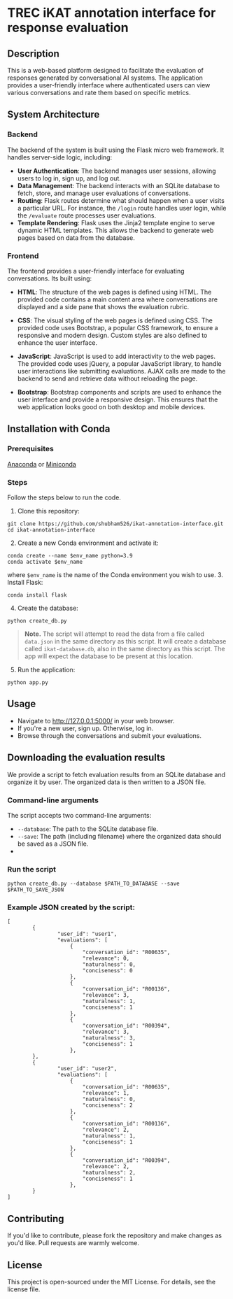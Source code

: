 # TREC iKAT annotation interface for response evaluation

## Description 
This is a web-based platform designed to facilitate the evaluation of responses generated by conversational AI systems. The application provides a user-friendly interface where authenticated users can view various conversations and rate them based on specific metrics. 

## System Architecture

### Backend

The backend of the system is built using the Flask micro web framework. It handles server-side logic, including:

- **User Authentication**: The backend manages user sessions, allowing users to log in, sign up, and log out.
- **Data Management**: The backend interacts with an SQLite database to fetch, store, and manage user evaluations of conversations.
- **Routing**: Flask routes determine what should happen when a user visits a particular URL. For instance, the `/login` route handles user login, while the `/evaluate` route processes user evaluations.
- **Template Rendering**: Flask uses the Jinja2 template engine to serve dynamic HTML templates. This allows the backend to generate web pages based on data from the database.

### Frontend

The frontend provides a user-friendly interface for evaluating conversations. Its built using:

- **HTML**: The structure of the web pages is defined using HTML. The provided code contains a main content area where conversations are displayed and a side pane that shows the evaluation rubric.
  
- **CSS**: The visual styling of the web pages is defined using CSS. The provided code uses Bootstrap, a popular CSS framework, to ensure a responsive and modern design. Custom styles are also defined to enhance the user interface.
  
- **JavaScript**: JavaScript is used to add interactivity to the web pages. The provided code uses jQuery, a popular JavaScript library, to handle user interactions like submitting evaluations. AJAX calls are made to the backend to send and retrieve data without reloading the page.
  
- **Bootstrap**: Bootstrap components and scripts are used to enhance the user interface and provide a responsive design. This ensures that the web application looks good on both desktop and mobile devices.


## Installation with Conda
### Prerequisites 
[Anaconda](https://www.anaconda.com/download) or [Miniconda](https://docs.conda.io/projects/miniconda/en/latest/)

### Steps 
Follow the steps below to run the code.

1. Clone this repository:
```
git clone https://github.com/shubham526/ikat-annotation-interface.git
cd ikat-annotation-interface
```
2. Create a new Conda environment and activate it:
```
conda create --name $env_name python=3.9
conda activate $env_name
```
where `$env_name` is the name of the Conda environment you wish to use. 
3. Install Flask:
```
conda install flask
```
4. Create the database:
```
python create_db.py
```
> **Note.** The script will attempt to read the data from a file called `data.json` in the same directory as this script. It will create a database called `ikat-database.db`, also in the same directory as this script. The app will expect the database to be present at this location.
5. Run the application:
```
python app.py
```
## Usage
- Navigate to http://127.0.0.1:5000/ in your web browser.
- If you're a new user, sign up. Otherwise, log in.
- Browse through the conversations and submit your evaluations.

## Downloading the evaluation results
We provide a script to fetch evaluation results from an SQLite database and organize it by user. The organized data is then written to a JSON file. 

### Command-line arguments
The script accepts two command-line arguments:
- `--database`: The path to the SQLite database file.
- `--save`: The path (including filename) where the organized data should be saved as a JSON file.
- 
### Run the script
```
python create_db.py --database $PATH_TO_DATABASE --save $PATH_TO_SAVE_JSON
```

### Example JSON created by the script:
```
[
        {
                "user_id": "user1",
                "evaluations": [
                    {
                        "conversation_id": "R00635",
                        "relevance": 0,
                        "naturalness": 0,
                        "conciseness": 0
                    },
                    {
                        "conversation_id": "R00136",
                        "relevance": 3,
                        "naturalness": 1,
                        "conciseness": 1
                    },
                    {
                        "conversation_id": "R00394",
                        "relevance": 3,
                        "naturalness": 3,
                        "conciseness": 1
                    },
        },
        {
                "user_id": "user2",
                "evaluations": [
                    {
                        "conversation_id": "R00635",
                        "relevance": 1,
                        "naturalness": 0,
                        "conciseness": 2
                    },
                    {
                        "conversation_id": "R00136",
                        "relevance": 2,
                        "naturalness": 1,
                        "conciseness": 1
                    },
                    {
                        "conversation_id": "R00394",
                        "relevance": 2,
                        "naturalness": 2,
                        "conciseness": 1
                    },
        }
]
```



## Contributing
If you'd like to contribute, please fork the repository and make changes as you'd like. Pull requests are warmly welcome.

## License
This project is open-sourced under the MIT License. For details, see the license file. 

